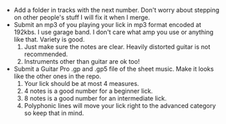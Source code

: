* Add a folder in tracks with the next number. Don't worry about stepping on other people's stuff I will fix it when I merge.
* Submit an mp3 of you playing your lick in mp3 format encoded at 192kbs. I use garage band. I don't care what amp you use or anything like that. Variety is good.
	1. Just make sure the notes are clear. Heavily distorted guitar is not recommended. 
	2. Instruments other than guitar are ok too!
* Submit a Guitar Pro .gp and .gp5 file of the sheet music. Make it looks like the other ones in the repo.
	1. Your lick should be at most 4 measures. 
	2. 4 notes is a good number for a beginner lick. 
	3. 8 notes is a good number for an intermediate lick.
	4. Polyphonic lines will move your lick right to the advanced category so keep that in mind. 

